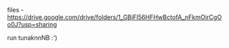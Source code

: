 files - https://drive.google.com/drive/folders/1_GBjFl56HFHwBctofA_nFkmOirCgOo0J?usp=sharing  <br>

run tunaknnNB :')
